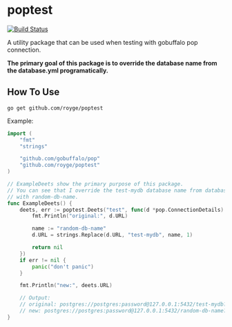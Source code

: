 # poptest

[![Build Status](https://travis-ci.org/royge/poptest.svg?branch=master)](https://travis-ci.org/royge/poptest)

A utility package that can be used when testing with gobuffalo pop connection.

__The primary goal of this package is to override the database name from the
database.yml programatically.__

## How To Use

`go get github.com/royge/poptest`

Example:

```go
import (
	"fmt"
	"strings"

	"github.com/gobuffalo/pop"
	"github.com/royge/poptest"
)

// ExampleDeets show the primary purpose of this package.
// You can see that I override the test-mydb database name from database.yml
// with random-db-name.
func ExampleDeets() {
	deets, err := poptest.Deets("test", func(d *pop.ConnectionDetails) error {
		fmt.Println("original:", d.URL)

		name := "random-db-name"
		d.URL = strings.Replace(d.URL, "test-mydb", name, 1)

		return nil
	})
	if err != nil {
		panic("don't panic")
	}

	fmt.Println("new:", deets.URL)

	// Output:
	// original: postgres://postgres:password@127.0.0.1:5432/test-mydb?sslmode=disable
	// new: postgres://postgres:password@127.0.0.1:5432/random-db-name?sslmode=disable
}
```
